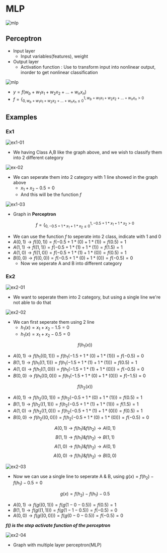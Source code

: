# **MLP**
![mlp](Img/final/mlp00.png)
## Perceptron
- Input layer
    - Input variables(features), weight 
- Output layer
    - Activation function : Use to transform input into nonlinear output, inorder to get nonlinear classification

![mlp](Img/final/mlp01.png)
- $y = f(w_b+ w_1x_1+w_2x_2+...+w_nx_n)$
- $f = {\{}^{1, w_b+ w_1x_1+w_2x_2+...+w_nx_n \gt 0}_{0, w_b+ w_1x_1+w_2x_2+...+w_nx_n \le 0}$  
## Examples
### Ex1
![ex1-01](Img/final/ex1-01.png)
- We having Class A,B like the graph above, and we wish to classify them into 2 different category

![ex-02](Img/final/ex1-02.png)
- We can seperate them into 2 category with 1 line showed in the graph above
    - $x_1 + x_2 -0.5=0$
    - And this will be the function $f$

![ex1-03](Img/final/ex1-03.png)
- Graph in **Perceptron**


$$f = {\{}^{1, -0.5 + 1*x_1+1*x_2 \gt 0}_{0, -0.5+ 1*x_1+1*x_2 \le 0}$$
- We can use the function $f$ to seperate into 2 class, indicate with 1 and 0
- $A(0,1) \to f((0,1)) = f(-0.5+1*(0)+1*(1)) = f(0.5) = 1$ 
- $A(1,1) \to f((1,1)) = f(-0.5+1*(1)+1*(1)) = f(1.5) = 1$
- $A(1,0) \to f((1,0)) = f(-0.5+1*(1)+1*(0)) = f(0.5) = 1$
- $B(0,0) \to f((0,0)) = f(-0.5+1*(0)+1*(0)) = f(-0.5) = 0$
    - Now we seperate A and B into different category

### Ex2
![ex2-01](Img/final/ex2-01.png)
- We want to seperate them into 2 category, but using a single line we're not able to do that

![ex2-02](Img/final/ex2-02.png)
- We can first seperate them using 2 line
    - $h_1(x) = x_1 + x_2 - 1.5=0$
    - $h_1(x) = x_1 + x_2 - 0.5=0$

$$f(h_1(x))$$
- $A(0,1) \to f(h_1((0,1))) = f(h_1(-1.5+1*(0)+1*(1))) = f(-0.5) = 0$ 
- $B(1,1) \to f(h_1((1,1))) = f(h_1(-1.5+1*(1)+1*(1))) = f(0.5) = 1$
- $A(1,0) \to f(h_1((1,0))) = f(h_1(-1.5+1*(1)+1*(0))) = f(-0.5) = 0$
- $B(0,0) \to f(h_1((0,0))) = f(h_1(-1.5+1*(0)+1*(0))) = f(-1.5) = 0$

$$f(h_2(x))$$
- $A(0,1) \to f(h_2((0,1))) = f(h_2(-0.5+1*(0)+1*(1))) = f(0.5) = 1$ 
- $B(1,1) \to f(h_2((1,1))) = f(h_2(-0.5+1*(1)+1*(1))) = f(1.5) = 1$
- $A(1,0) \to f(h_2((1,0))) = f(h_2(-0.5+1*(1)+1*(0))) = f(0.5) = 1$
- $B(0,0) \to f(h_2((0,0))) = f(h_2(-0.5+1*(0)+1*(0))) = f(-0.5) = 0$

$$A(0,1) \to f(h_1) \& f(h_2) \to A(0,1)$$
$$B(1,1) \to f(h_1) \& f(h_2) \to B(1,1)$$
$$A(1,0) \to f(h_1) \& f(h_2) \to A(0,1)$$
$$A(0,0) \to f(h_1) \& f(h_2) \to B(0,0)$$

![ex2-03](Img/final/ex2-03.png)
- Now we can use a single line to seperate A & B, using $g(x) = f(h_2) - f(h_1) - 0.5 = 0$

$$g(x) = f(h_2) - f(h_1) - 0.5$$
- $A(0,1) \to f(g((0,1))) = f(g(1-0-0.5)) = f(0.5) = 1$
- $B(1,1) \to f(g((1,1))) = f(g(1-1-0.5)) = f(-0.5) = 0$
- $A(0,0) \to f(g((0,0))) = f(g(0-0-0.5)) = f(-0.5) = 0$

_**f() is the step activate function of the perceptron**_

![ex2-04](Img/final/ex2-04.png)
- Graph with multiple layer perceptron(MLP)
